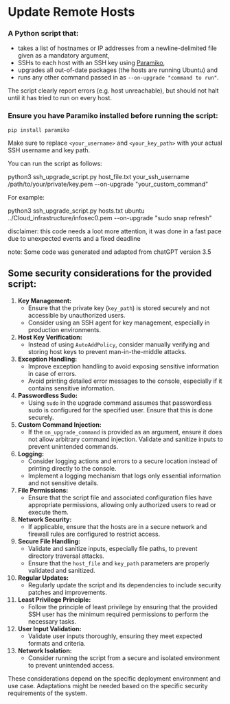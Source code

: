 # Update Remote Hosts

### A Python script that:

- takes a list of hostnames or IP addresses from a newline-delimited file given as a mandatory argument,
- SSHs to each host with an SSH key using [Paramiko](https://www.paramiko.org/),
- upgrades all out-of-date packages (the hosts are running Ubuntu) and
- runs any other command passed in as `--on-upgrade "command to run"`.

The script clearly report errors (e.g. host unreachable), but should not halt until it has tried to run on every host.

### Ensure you have Paramiko installed before running the script:

`pip install paramiko`

Make sure to replace `<your_username>` and `<your_key_path>` with your actual SSH username and key path.

You can run the script as follows:

python3 ssh_upgrade_script.py host_file.txt your_ssh_username /path/to/your/private/key.pem --on-upgrade "your_custom_command"

For example:

python3 ssh_upgrade_script.py hosts.txt ubuntu ../Cloud_infrastructure/infosec0.pem --on-upgrade "sudo snap refresh"





disclaimer: this code needs a loot more attention, it was done in a fast pace due to unexpected events and a fixed deadline

note: Some code was generated and adapted from chatGPT version 3.5





## Some security considerations for the provided script:

1. **Key Management:**
   - Ensure that the private key (`key_path`) is stored securely and not accessible by unauthorized users.
   - Consider using an SSH agent for key management, especially in production environments.
2. **Host Key Verification:**
   - Instead of using `AutoAddPolicy`, consider manually verifying and storing host keys to prevent man-in-the-middle attacks.
3. **Exception Handling:**
   - Improve exception handling to avoid exposing sensitive information in case of errors.
   - Avoid printing detailed error messages to the console, especially if it contains sensitive information.
4. **Passwordless Sudo:**
   - Using `sudo` in the upgrade command assumes that passwordless sudo is configured for the specified user. Ensure that this is done securely.
5. **Custom Command Injection:**
   - If the `on_upgrade_command` is provided as an argument, ensure it does not allow arbitrary command injection. Validate and sanitize inputs to prevent unintended commands.
6. **Logging:**
   - Consider logging actions and errors to a secure location instead of printing directly to the console.
   - Implement a logging mechanism that logs only essential information and not sensitive details.
7. **File Permissions:**
   - Ensure that the script file and associated configuration files have appropriate permissions, allowing only authorized users to read or execute them.
8. **Network Security:**
   - If applicable, ensure that the hosts are in a secure network and firewall rules are configured to restrict access.
9. **Secure File Handling:**
   - Validate and sanitize inputs, especially file paths, to prevent directory traversal attacks.
   - Ensure that the `host_file` and `key_path` parameters are properly validated and sanitized.
10. **Regular Updates:**
    - Regularly update the script and its dependencies to include security patches and improvements.
11. **Least Privilege Principle:**
    - Follow the principle of least privilege by ensuring that the provided SSH user has the minimum required permissions to perform the necessary tasks.
12. **User Input Validation:**
    - Validate user inputs thoroughly, ensuring they meet expected formats and criteria.
13. **Network Isolation:**
    - Consider running the script from a secure and isolated environment to prevent unintended access.

These considerations depend on the specific deployment environment and use case. Adaptations might be needed based on the specific security requirements of the system.
